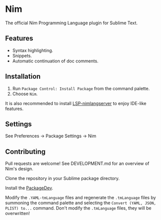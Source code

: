 Nim
===

The official Nim Programming Language plugin for Sublime Text.

Features
--------

* Syntax highlighting.
* Snippets.
* Automatic continuation of doc comments.

Installation
------------

1. Run `Package Control: Install Package` from the command palette.
2. Choose `Nim`.

It is also recommended to install [LSP-nimlangserver](https://packagecontrol.io/packages/LSP-nimlangserver)
to enjoy IDE-like features.

Settings
--------

See Preferences -> Package Settings -> Nim

Contributing
------------

Pull requests are welcome! See DEVELOPMENT.md for an overview of Nim's design.

Clone the repository in your Sublime package directory.

Install the [PackageDev](https://github.com/SublimeText/PackageDev).

Modify the `.YAML-tmLanguage` files and regenerate the `.tmLanguage` files
by summoning the command palette and selecting the `Convert (YAML, JSON, PLIST) to...`
command. Don't modify the `.tmLanguage` files, they will be overwritten!

